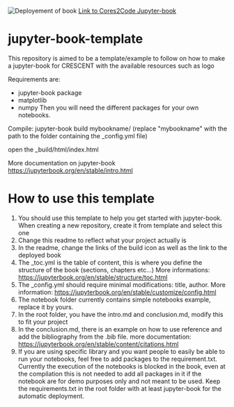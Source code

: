 ![Deployement of book](../../actions/workflows/deploy-book.yml/badge.svg) 
[Link to Cores2Code Jupyter-book](https://cascadiaquakes.github.io/cores2code/)

# jupyter-book-template

This repository is aimed to be a template/example to follow on how to make a jupyter-book for CRESCENT with the available resources such as logo

Requirements are:
- jupyter-book package  
- matplotlib  
- numpy
Then you will need the different packages for your own notebooks.

Compile: 
jupyter-book build mybookname/   (replace "mybookname" with the path to the folder containing the _config.yml file)

open the _build/html/index.html

More documentation on jupyter-book  
https://jupyterbook.org/en/stable/intro.html

# How to use this template

1. You should use this template to help you get started with jupyter-book. When creating a new repository, create it from template and select this one
2. Change this readme to reflect what your project actually is
3. In the readme, change the links of the build icon as well as the link to the deployed book
4. The _toc.yml is the table of content, this is where you define the structure of the book (sections, chapters etc...) More informations: https://jupyterbook.org/en/stable/structure/toc.html
5. The _config.yml should require minimal modifications: title, author. More information: https://jupyterbook.org/en/stable/customize/config.html
6. The notebook folder currently contains simple notebooks example, replace it by yours.
7. In the root folder, you have the intro.md and conclusion.md, modify this to fit your project
8. In the conclusion.md, there is an example on how to use reference and add the bibliography from the .bib file. more documentation: https://jupyterbook.org/en/stable/content/citations.html 
9. If you are using specific library and you want people to easily be able to run your notebooks, feel free to add packages to the requirement.txt. Currently the execution of the notebooks is blocked in the book, even at the compilation this is not needed to add all packages in it if the notebook are for demo purposes only and not meant to be used. Keep the requirements.txt in the root folder with at least jupyter-book for the automatic deployment.

